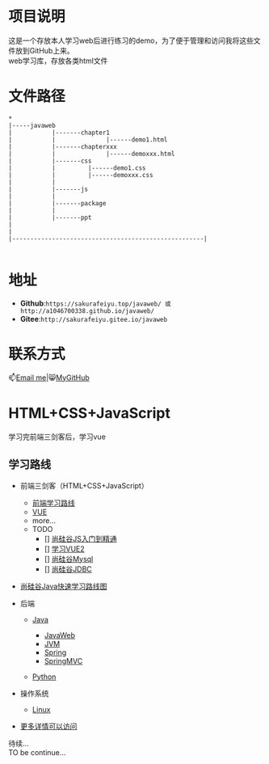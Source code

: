 # 项目说明
这是一个存放本人学习web后进行练习的demo，为了便于管理和访问我将这些文件放到GitHub上来。  
web学习库，存放各类html文件
# 文件路径
```
*
|-----javaweb
|           |-------chapter1
|           |              |------demo1.html
|           |-------chapterxxx
|           |              |------demoxxx.html
|           |-------css
|           |         |------demo1.css
|           |         |------demoxxx.css
|           |
|           |-------js
|           |
|           |-------package
|           |
|           |-------ppt
|
|
|-----------------------------------------------------|


```
# 地址
- **Github**:`https://sakurafeiyu.top/javaweb/ 或  http://a1046700338.github.io/javaweb/`
- **Gitee**:`http://sakurafeiyu.gitee.io/javaweb`


# 联系方式
📫[Email me](mailto:sakurafeiyu666@163.com)|😸[MyGitHub](https://github.com/a1046700338)

# HTML+CSS+JavaScript
学习完前端三剑客后，学习vue
## 学习路线
* 前端三剑客（HTML+CSS+JavaScript）
  * [前端学习路线](https://objtube.gitee.io/front-end-roadmap/#/)
  * [VUE](https://sakurafeiyu.top/docs/#/zh-cn/vue.md)
  * more...
  * TODO
    - [] [尚硅谷JS入门到精通](https://www.bilibili.com/video/BV1YW411T7GX?p=17)
    - [] [学习VUE2]()
    - [] [尚硅谷Mysql](https://www.bilibili.com/video/BV1iq4y1u7vj?p=5)
    - [] [尚硅谷JDBC](https://www.bilibili.com/video/BV1eJ411c7rf?p=6&spm_id_from=pageDriver)

* [尚硅谷Java快速学习路线图](https://www.bilibili.com/read/cv5216534?spm_id_from=333.788.b_636f6d6d656e74.8)
* 后端
  * [Java](https://www.bilibili.com/video/BV1Kb411W75N?p=50)
    * [JavaWeb]()
    * [JVM]()
    * [Spring]()
    * [SpringMVC]()

  * [Python]()
* 操作系统
  * [Linux]()  
* [更多详情可以访问](https://sakurafeiyu.top/docs/#/about.md)


待续...  
TO be continue...

